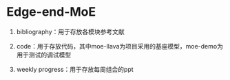 # Edge-end-MoE

1. bibliography：用于存放各模块参考文献

2. code：用于存放代码，其中moe-llava为项目采用的基座模型，moe-demo为用于测试的调试模型

3. weekly progress：用于存放每周组会的ppt
